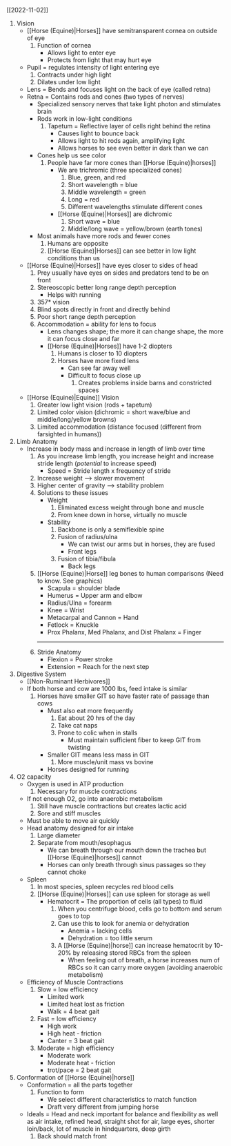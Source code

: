 [[2022-11-02]]

1. Vision
	- [[Horse (Equine)|Horses]] have semitransparent cornea on outside of eye
		1. Function of cornea
			- Allows light to enter eye
			- Protects from light that may hurt eye
	- Pupil = regulates intensity of light entering eye
		1. Contracts under high light
		2. Dilates under low light
	- Lens = Bends and focuses light on the back of eye (called retna)
	- Retna = Contains rods and cones (two types of nerves)
		- Specialized sensory nerves that take light photon and stimulates brain
		- Rods work in low-light conditions
			1. Tapetum = Reflective layer of cells right behind the retina
				- Causes light to bounce back
				- Allows light to hit rods again, amplifying light
				- Allows horses to see even better in dark than we can
		- Cones help us see color
			1. People have far more cones than [[Horse (Equine)|horses]]
				- We are trichromic (three specialized cones)
					1. Blue, green, and red
					2. Short wavelength = blue 
					3. Middle wavelength = green
					4. Long = red
					5. Different wavelengths stimulate different cones
				- [[Horse (Equine)|Horses]] are dichromic
					1. Short wave = blue
					2. Middle/long wave = yellow/brown (earth tones)
		- Most animals have more rods and fewer cones
			1. Humans are opposite
			2. [[Horse (Equine)|Horses]] can see better in low light conditions than us
	- [[Horse (Equine)|Horses]] have eyes closer to sides of head
		1. Prey usually have eyes on sides and predators tend to be on front
		2. Stereoscopic better long range depth perception
			- Helps with running
		3. 357* vision
		4. Blind spots directly in front and directly behind
		5. Poor short range depth perception
		6. Accommodation = ability for lens to focus 
			- Lens changes shape; the more it can change shape, the more it can focus close and far
			- [[Horse (Equine)|Horses]] have 1-2 diopters
				1. Humans is closer to 10 diopters
				2. Horses have more fixed lens
					- Can see far away well 
					- Difficult to focus close up
						1. Creates problems inside barns and constricted spaces 
	- [[Horse (Equine)|Equine]] Vision
		1. Greater low light vision (rods + tapetum)
		2. Limited color vision (dichromic = short wave/blue and middle/long/yellow browns)
		3. Limited accommodation (distance focused (different from farsighted in humans))
2. Limb Anatomy
	- Increase in body mass and increase in length of limb over time
		1. As you increase limb length, you increase height and increase stride length (*potential* to increase speed)
			- Speed = Stride length x frequency of stride
		2. Increase weight --> slower movement
		3. Higher center of gravity --> stability problem
		4. Solutions to these issues
			- Weight
				1. Eliminated excess weight through bone and muscle
				2. From knee down in horse, virtually no muscle 
			- Stability
				1. Backbone is only a semiflexible spine
				2. Fusion of radius/ulna
					- We can twist our arms but in horses, they are fused
					- Front legs
				3. Fusion of tibia/fibula
					- Back legs 
		5. [[Horse (Equine)|Horse]] leg bones to human comparisons (Need to know. See graphics)
			- Scapula = shoulder blade
			- Humerus = Upper arm and elbow
			- Radius/Ulna = forearm
			- Knee = Wrist
			- Metacarpal and Cannon = Hand
			- Fetlock = Knuckle
			- Prox Phalanx, Med Phalanx, and Dist Phalanx = Finger
			- ---
		6. Stride Anatomy
			- Flexion = Power stroke
			- Extension = Reach for the next step
3. Digestive System
	- [[Non-Ruminant Herbivores]]
	- If both horse and cow are 1000 lbs, feed intake is similar
		1. Horses have smaller GIT so have faster rate of passage than cows
			- Must also eat more frequently
				1. Eat about 20 hrs of the day
				2. Take cat naps
				3. Prone to colic when in stalls 
					- Must maintain sufficient fiber to keep GIT from twisting
			- Smaller GIT means less mass in GIT
				1. More muscle/unit mass vs bovine
			- Horses designed for running
4. O2 capacity
	- Oxygen is used in ATP production
		1. Necessary for muscle contractions
	- If not enough O2, go into anaerobic metabolism
		1. Still have muscle contractions but creates lactic acid
		2. Sore and stiff muscles 
	- Must be able to move air quickly
	- Head anatomy designed for air intake
		1. Large diameter
		2. Separate from mouth/esophagus
			- We can breath through our mouth down the trachea but [[Horse (Equine)|horses]] cannot 
			- Horses can only breath through sinus passages so they cannot choke
	- Spleen
		1. In most species, spleen recycles red blood cells 
		2. [[Horse (Equine)|Horses]] can use spleen for storage as well
			- Hematocrit = The proportion of cells (all types) to fluid
				1. When you centrifuge blood, cells go to bottom and serum goes to top
				2. Can use this to look for anemia or dehydration 
					- Anemia = lacking cells
					- Dehydration = too little serum
				3. A [[Horse (Equine)|horse]] can increase hematocrit by 10-20% by releasing stored RBCs from the spleen
					- When feeling out of breath, a horse increases num of RBCs so it can carry more oxygen (avoiding anaerobic metabolism)
	- Efficiency of Muscle Contractions
		1. Slow = low efficiency
			- Limited work
			- Limited heat lost as friction
			- Walk = 4 beat gait
		2. Fast = low efficiency
			- High work
			- High heat - friction
			- Canter = 3 beat gait
		3. Moderate = high efficiency
			- Moderate work
			- Moderate heat - friction
			- trot/pace = 2 beat gait
5. Conformation of [[Horse (Equine)|horse]]
	- Conformation = all the parts together
		1. Function to form
			- We select different characteristics to match function
			- Draft very different from jumping horse
	- Ideals = Head and neck important for balance and flexibility as well as air intake, refined head, straight shot for air, large eyes, shorter loin/back, lot of muscle in hindquarters, deep girth
		1. Back should match front